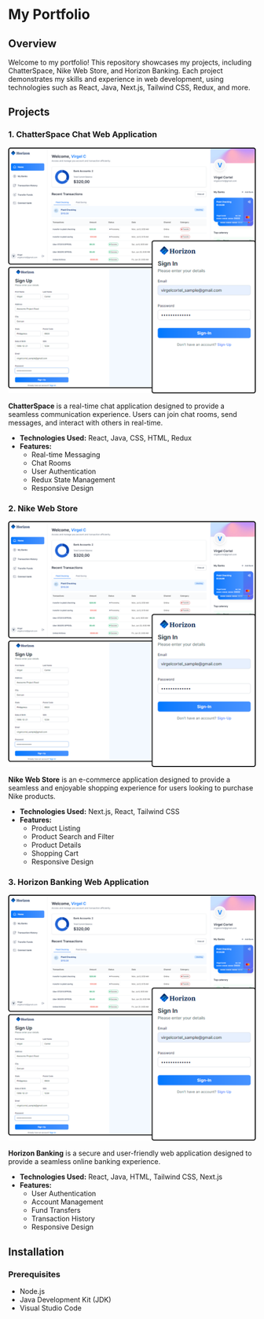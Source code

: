 # My Portfolio 

## Overview

Welcome to my portfolio! This repository showcases my projects, including ChatterSpace, Nike Web Store, and Horizon Banking. Each project demonstrates my skills and experience in web development, using technologies such as React, Java, Next.js, Tailwind CSS, Redux, and more.

## Projects

### 1. ChatterSpace Chat Web Application
<img src="public/HorizonBanking.png" alt="ChatterSpace" width="600" height="500">

**ChatterSpace** is a real-time chat application designed to provide a seamless communication experience. Users can join chat rooms, send messages, and interact with others in real-time.

- **Technologies Used:** React, Java, CSS, HTML, Redux
- **Features:**
  - Real-time Messaging
  - Chat Rooms
  - User Authentication
  - Redux State Management
  - Responsive Design

### 2. Nike Web Store
<img src="public/HorizonBanking.png" alt="ChatterSpace" width="600" height="500">

**Nike Web Store** is an e-commerce application designed to provide a seamless and enjoyable shopping experience for users looking to purchase Nike products.

- **Technologies Used:** Next.js, React, Tailwind CSS
- **Features:**
  - Product Listing
  - Product Search and Filter
  - Product Details
  - Shopping Cart
  - Responsive Design

### 3. Horizon Banking Web Application
<img src="public/HorizonBanking.png" alt="ChatterSpace" width="600" height="500">


**Horizon Banking** is a secure and user-friendly web application designed to provide a seamless online banking experience.

- **Technologies Used:** React, Java, HTML, Tailwind CSS, Next.js
- **Features:**
  - User Authentication
  - Account Management
  - Fund Transfers
  - Transaction History
  - Responsive Design

## Installation

### Prerequisites

- Node.js
- Java Development Kit (JDK)
- Visual Studio Code

